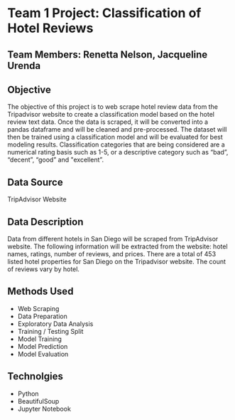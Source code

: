 # Team 1 Project: Classification of Hotel Reviews

## Team Members: Renetta Nelson, Jacqueline Urenda

## Objective
The objective of this project is to web scrape hotel review data from the Tripadvisor website to create a classification model based on the hotel review text data. Once the data is scraped, it will be converted into a pandas dataframe and will be cleaned and pre-processed. The dataset will then be trained using a classification model and will be evaluated for best modeling results. Classification categories that are being considered are a numerical rating basis such as 1-5, or a descriptive category such as “bad”, “decent”, “good” and "excellent”. 


## Data Source
TripAdvisor Website

## Data Description
Data from different hotels in San Diego will be scraped from TripAdvisor website. The following information will be extracted from the website: hotel names, ratings, number of reviews, and prices. There are a total of 453 listed hotel properties for San Diego on the Tripadvisor website. The count of reviews vary by hotel.


## Methods Used
 - Web Scraping
 - Data Preparation
 - Exploratory Data Analysis
 - Training / Testing Split
 - Model Training
 - Model Prediction
 - Model Evaluation

## Technolgies
- Python
- BeautifulSoup
- Jupyter Notebook
